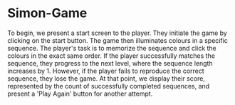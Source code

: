 ﻿# Simon-Game

 

 To begin, we present a start screen to the player. They initiate the game by clicking on the start button. The game then illuminates colours in a specific sequence. The player's task is to memorize the sequence and click the colours in the exact same order.
If the player successfully matches the sequence, they progress to the next level, where the sequence length increases by 1. However, if the player fails to reproduce the correct sequence, they lose the game. At that point, we display their score, represented by the count of successfully completed sequences, and present a 'Play Again' button for another attempt.



